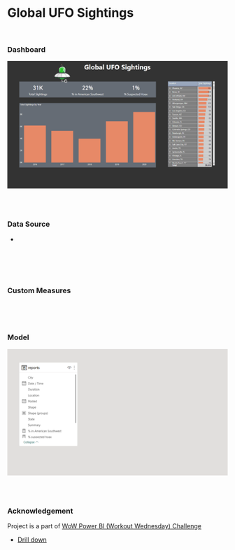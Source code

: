 # Global UFO Sightings<br><br/>

### Dashboard
<p align="center">
<img width="650em" src="https://github.com/Power-BI-Solutions/Global-UFO-Sightings/blob/main/UFO%20Sightings.gif" align = "center"/>
</p>
<br><br/>

### Data Source
- []()


```dax

```


```dax

```

<br><br/>

### Custom Measures

```dax

``` 

<br><br/>

### Model

<p align="center">
<img width="650em" src="https://github.com/Power-BI-Solutions/Global-UFO-Sightings/blob/main/ufo_data.png" align = "center"/>
</p>
<br><br/>

### Acknowledgement
Project is a part of [WoW Power BI (Workout Wednesday) Challenge](https://www.workout-wednesday.com/pbi-2021-w05/)
- [Drill down](https://www.youtube.com/watch?v=QMwdKqZ6eBg&t=3s)



